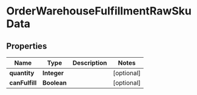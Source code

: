 
# OrderWarehouseFulfillmentRawSkuData

## Properties
Name | Type | Description | Notes
------------ | ------------- | ------------- | -------------
**quantity** | **Integer** |  |  [optional]
**canFulfill** | **Boolean** |  |  [optional]



